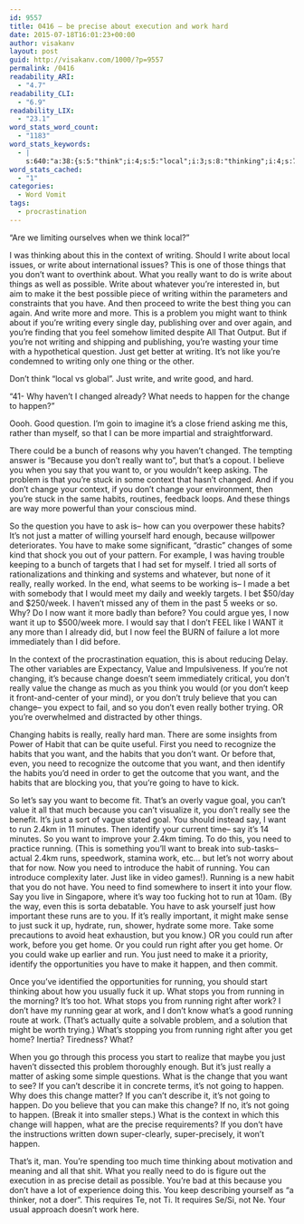 ```yaml
---
id: 9557
title: 0416 – be precise about execution and work hard
date: 2015-07-18T16:01:23+00:00
author: visakanv
layout: post
guid: http://visakanv.com/1000/?p=9557
permalink: /0416
readability_ARI:
  - "4.7"
readability_CLI:
  - "6.9"
readability_LIX:
  - "23.1"
word_stats_word_count:
  - "1183"
word_stats_keywords:
  - |
    s:640:"a:38:{s:5:"think";i:4;s:5:"local";i:3;s:8:"thinking";i:4;s:7:"context";i:5;s:7:"writing";i:6;s:5:"write";i:8;s:6:"things";i:4;s:4:"want";i:17;s:6:"really";i:12;s:8:"possible";i:3;s:4:"make";i:6;s:7:"problem";i:4;s:4:"feel";i:3;s:4:"time";i:3;s:8:"question";i:3;s:4:"just";i:10;s:4:"like";i:3;s:4:"good";i:3;s:4:"hard";i:3;s:7:"changed";i:3;s:6:"happen";i:8;s:6:"change";i:10;s:6:"asking";i:3;s:7:"because";i:5;s:7:"believe";i:3;s:4:"keep";i:3;s:6:"habits";i:7;s:6:"matter";i:3;s:5:"value";i:3;s:5:"habit";i:3;s:4:"need";i:8;s:8:"identify";i:3;s:5:"going";i:4;s:5:"can't";i:4;s:7:"running";i:9;s:4:"work";i:6;s:4:"home";i:3;s:5:"right";i:3;}";
word_stats_cached:
  - "1"
categories:
  - Word Vomit
tags:
  - procrastination
---
```

&#8220;Are we limiting ourselves when we think local?&#8221;

I was thinking about this in the context of writing. Should I write about local issues, or write about international issues? This is one of those things that you don&#8217;t want to overthink about. What you really want to do is write about things as well as possible. Write about whatever you&#8217;re interested in, but aim to make it the best possible piece of writing within the parameters and constraints that you have. And then proceed to write the best thing you can again. And write more and more. This is a problem you might want to think about if you&#8217;re writing every single day, publishing over and over again, and you&#8217;re finding that you feel somehow limited despite All That Output. But if you&#8217;re not writing and shipping and publishing, you&#8217;re wasting your time with a hypothetical question. Just get better at writing. It&#8217;s not like you&#8217;re condemned to writing only one thing or the other.

Don&#8217;t think &#8220;local vs global&#8221;. Just write, and write good, and hard.

&#8220;41- Why haven&#8217;t I changed already? What needs to happen for the change to happen?&#8221;

Oooh. Good question. I&#8217;m goin to imagine it&#8217;s a close friend asking me this, rather than myself, so that I can be more impartial and straightforward.

There could be a bunch of reasons why you haven&#8217;t changed. The tempting answer is &#8220;Because you don&#8217;t really want to&#8221;, but that&#8217;s a copout. I believe you when you say that you want to, or you wouldn&#8217;t keep asking. The problem is that you&#8217;re stuck in some context that hasn&#8217;t changed. And if you don&#8217;t change your context, if you don&#8217;t change your environment, then you&#8217;re stuck in the same habits, routines, feedback loops. And these things are way more powerful than your conscious mind.

So the question you have to ask is– how can you overpower these habits? It&#8217;s not just a matter of willing yourself hard enough, because willpower deteriorates. You have to make some significant, &#8220;drastic&#8221; changes of some kind that shock you out of your pattern. For example, I was having trouble keeping to a bunch of targets that I had set for myself. I tried all sorts of rationalizations and thinking and systems and whatever, but none of it really, really worked. In the end, what seems to be working is– I made a bet with somebody that I would meet my daily and weekly targets. I bet $50/day and $250/week. I haven&#8217;t missed any of them in the past 5 weeks or so. Why? Do I now want it more badly than before? You could argue yes, I now want it up to $500/week more. I would say that I don&#8217;t FEEL like I WANT it any more than I already did, but I now feel the BURN of failure a lot more immediately than I did before.

In the context of the procrastination equation, this is about reducing Delay. The other variables are Expectancy, Value and Impulsiveness. If you&#8217;re not changing, it&#8217;s because change doesn&#8217;t seem immediately critical, you don&#8217;t really value the change as much as you think you would (or you don&#8217;t keep it front-and-center of your mind), or you don&#8217;t truly believe that you can change– you expect to fail, and so you don&#8217;t even really bother trying. OR you&#8217;re overwhelmed and distracted by other things.

Changing habits is really, really hard man. There are some insights from Power of Habit that can be quite useful. First you need to recognize the habits that you want, and the habits that you don&#8217;t want. Or before that, even, you need to recognize the outcome that you want, and then identify the habits you&#8217;d need in order to get the outcome that you want, and the habits that are blocking you, that you&#8217;re going to have to kick.

So let&#8217;s say you want to become fit. That&#8217;s an overly vague goal, you can&#8217;t value it all that much because you can&#8217;t visualize it, you don&#8217;t really see the benefit. It&#8217;s just a sort of vague stated goal. You should instead say, I want to run 2.4km in 11 minutes. Then identify your current time– say it&#8217;s 14 minutes. So you want to improve your 2.4km timing. To do this, you need to practice running. (This is something you&#8217;ll want to break into sub-tasks– actual 2.4km runs, speedwork, stamina work, etc&#8230; but let&#8217;s not worry about that for now. Now you need to introduce the habit of running. You can introduce complexity later. Just like in video games!). Running is a new habit that you do not have. You need to find somewhere to insert it into your flow. Say you live in Singapore, where it&#8217;s way too fucking hot to run at 10am. (By the way, even this is sorta debatable. You have to ask yourself just how important these runs are to you. If it&#8217;s really important, it might make sense to just suck it up, hydrate, run, shower, hydrate some more. Take some precautions to avoid heat exhaustion, but you know.) OR you could run after work, before you get home. Or you could run right after you get home. Or you could wake up earlier and run. You just need to make it a priority, identify the opportunities you have to make it happen, and then commit.

Once you&#8217;ve identified the opportunities for running, you should start thinking about how you usually fuck it up. What stops you from running in the morning? It&#8217;s too hot. What stops you from running right after work? I don&#8217;t have my running gear at work, and I don&#8217;t know what&#8217;s a good running route at work. (That&#8217;s actually quite a solvable problem, and a solution that might be worth trying.) What&#8217;s stopping you from running right after you get home? Inertia? Tiredness? What?

When you go through this process you start to realize that maybe you just haven&#8217;t dissected this problem thoroughly enough. But it&#8217;s just really a matter of asking some simple questions. What is the change that you want to see? If you can&#8217;t describe it in concrete terms, it&#8217;s not going to happen. Why does this change matter? If you can&#8217;t describe it, it&#8217;s not going to happen. Do you believe that you can make this change? If no, it&#8217;s not going to happen. (Break it into smaller steps.) What is the context in which this change will happen, what are the precise requirements? If you don&#8217;t have the instructions written down super-clearly, super-precisely, it won&#8217;t happen.

That&#8217;s it, man. You&#8217;re spending too much time thinking about motivation and meaning and all that shit. What you really need to do is figure out the execution in as precise detail as possible. You&#8217;re bad at this because you don&#8217;t have a lot of experience doing this. You keep describing yourself as &#8220;a thinker, not a doer&#8221;. This requires Te, not Ti. It requires Se/Si, not Ne. Your usual approach doesn&#8217;t work here.